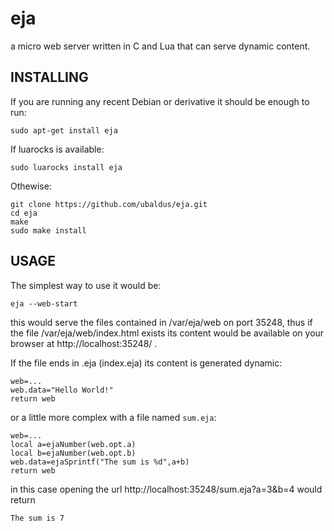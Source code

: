 eja
===

a micro web server written in C and Lua that can serve dynamic content. 


INSTALLING
----------

If you are running any recent Debian or derivative it should be enough to run:

    sudo apt-get install eja
    
If luarocks is available:

    sudo luarocks install eja

Othewise:

    git clone https://github.com/ubaldus/eja.git
    cd eja
    make
    sudo make install

USAGE
-----

The simplest way to use it would be:

    eja --web-start 

this would serve the files contained in /var/eja/web on port 35248, thus if the file /var/eja/web/index.html exists its content would be available on your browser at http://localhost:35248/ .

If the file ends in .eja (index.eja) its content is generated dynamic:

    web=...
    web.data="Hello World!"
    return web

or a little more complex with a file named `sum.eja`:

    web=...
    local a=ejaNumber(web.opt.a)
    local b=ejaNumber(web.opt.b)
    web.data=ejaSprintf("The sum is %d",a+b)
    return web

in this case opening the url http://localhost:35248/sum.eja?a=3&b=4 would return

    The sum is 7

